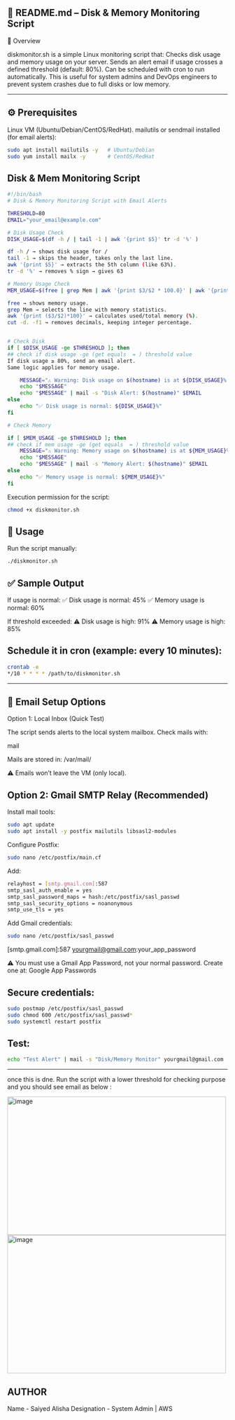 ## 📄 README.md – Disk & Memory Monitoring Script
📌 Overview

diskmonitor.sh is a simple Linux monitoring script that:
Checks disk usage and memory usage on your server.
Sends an alert email if usage crosses a defined threshold (default: 80%).
Can be scheduled with cron to run automatically.
This is useful for system admins and DevOps engineers to prevent system crashes due to full disks or low memory.

---

## ⚙️ Prerequisites

Linux VM (Ubuntu/Debian/CentOS/RedHat).
mailutils or sendmail installed (for email alerts):

```bash
sudo apt install mailutils -y   # Ubuntu/Debian
sudo yum install mailx -y       # CentOS/RedHat

```

## Disk & Mem Monitoring Script
```bash
#!/bin/bash
# Disk & Memory Monitoring Script with Email Alerts

THRESHOLD=80
EMAIL="your_email@example.com"

# Disk Usage Check
DISK_USAGE=$(df -h / | tail -1 | awk '{print $5}' tr -d '%' )

df -h / → shows disk usage for /
tail -1 → skips the header, takes only the last line.
awk '{print $5}' → extracts the 5th column (like 63%).
tr -d '%' → removes % sign → gives 63

# Memory Usage Check
MEM_USAGE=$(free | grep Mem | awk '{print $3/$2 * 100.0}' | awk '{print int($1)}')

free → shows memory usage.
grep Mem → selects the line with memory statistics.
awk '{print ($3/$2)*100}' → calculates used/total memory (%).
cut -d. -f1 → removes decimals, keeping integer percentage.


# Check Disk
if [ $DISK_USAGE -ge $THRESHOLD ]; then
## check if disk usage -ge (get equals  = ) threshold value
If disk usage ≥ 80%, send an email alert.
Same logic applies for memory usage.

    MESSAGE="⚠️ Warning: Disk usage on $(hostname) is at ${DISK_USAGE}% (above ${THRESHOLD}%)"
    echo "$MESSAGE"
    echo "$MESSAGE" | mail -s "Disk Alert: $(hostname)" $EMAIL
else
    echo "✅ Disk usage is normal: ${DISK_USAGE}%"
fi

# Check Memory

if [ $MEM_USAGE -ge $THRESHOLD ]; then
## check if mem usage -ge (get equals  = ) threshold value
    MESSAGE="⚠️ Warning: Memory usage on $(hostname) is at ${MEM_USAGE}% (above ${THRESHOLD}%)"
    echo "$MESSAGE"
    echo "$MESSAGE" | mail -s "Memory Alert: $(hostname)" $EMAIL
else
    echo "✅ Memory usage is normal: ${MEM_USAGE}%"
fi
```

Execution permission for the script:
```bash
chmod +x diskmonitor.sh
```

## 🚀 Usage
Run the script manually:
```bash
./diskmonitor.sh
```

## ✅ Sample Output

If usage is normal:
✅ Disk usage is normal: 45%
✅ Memory usage is normal: 60%

If threshold exceeded:
⚠️ Disk usage is high: 91%
⚠️ Memory usage is high: 85%

## Schedule it in cron (example: every 10 minutes):
```bash
crontab -e
*/10 * * * * /path/to/diskmonitor.sh
```

---

## 📩 Email Setup Options
Option 1: Local Inbox (Quick Test)

The script sends alerts to the local system mailbox.
Check mails with:

mail

Mails are stored in:
/var/mail/<username>

⚠️ Emails won’t leave the VM (only local).


## Option 2: Gmail SMTP Relay (Recommended)

Install mail tools:
```bash
sudo apt update
sudo apt install -y postfix mailutils libsasl2-modules
```

Configure Postfix:
```bash
sudo nano /etc/postfix/main.cf
```


Add:
```bash
relayhost = [smtp.gmail.com]:587
smtp_sasl_auth_enable = yes
smtp_sasl_password_maps = hash:/etc/postfix/sasl_passwd
smtp_sasl_security_options = noanonymous
smtp_use_tls = yes
```

Add Gmail credentials:
```bash
sudo nano /etc/postfix/sasl_passwd
```
[smtp.gmail.com]:587 yourgmail@gmail.com:your_app_password

⚠️ You must use a Gmail App Password, not your normal password.
Create one at: Google App Passwords

## Secure credentials:
```bash
sudo postmap /etc/postfix/sasl_passwd
sudo chmod 600 /etc/postfix/sasl_passwd*
sudo systemctl restart postfix
```

## Test:
```bash
echo "Test Alert" | mail -s "Disk/Memory Monitor" yourgmail@gmail.com
```
---
once this is dne. Run the script with a lower threshold for checking purpose and you should see email as below :

<img width="500" height="316" alt="image" src="https://github.com/user-attachments/assets/a66fa682-5389-41c8-b9e4-a94e1d8ca2d6" />
<img width="500" height="316" alt="image" src="https://github.com/user-attachments/assets/9748d922-2849-482b-b2eb-81f7fa5dc15e" />

## AUTHOR
Name - Saiyed Alisha
Designation - System Admin | AWS





